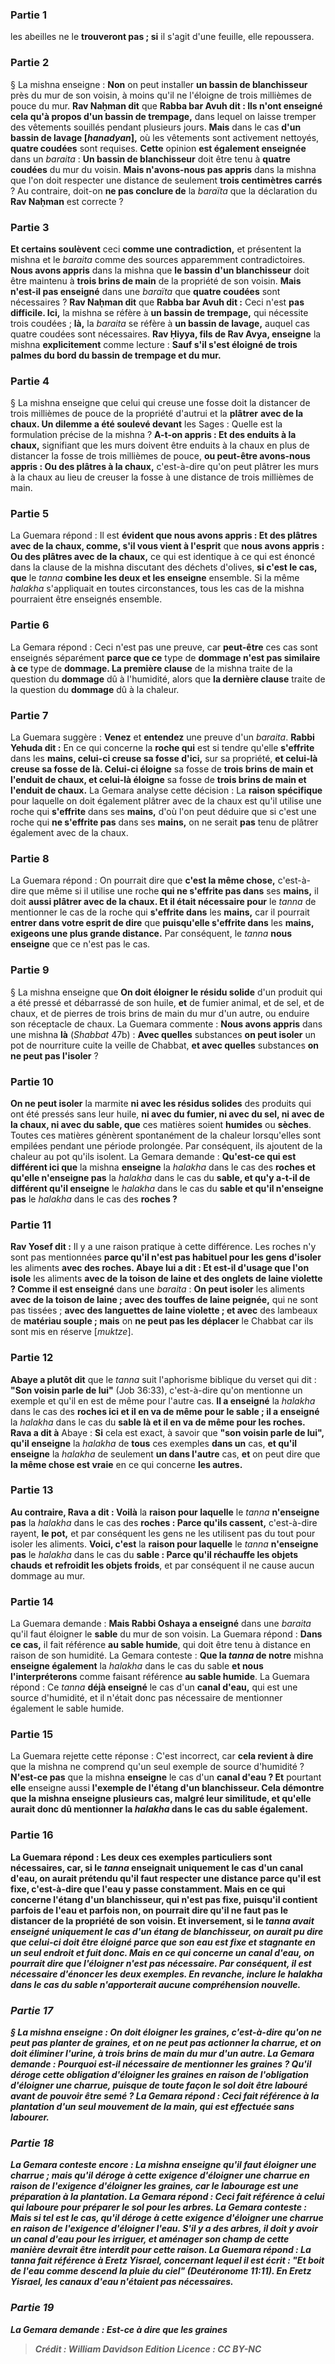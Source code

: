 
### Partie 1
les abeilles ne le <b>trouveront pas ; si</b> il s'agit d'une feuille, elle repoussera.</b>

### Partie 2
§ La mishna enseigne : <b>Non</b> on peut installer <b>un bassin de blanchisseur</b> près du mur de son voisin, à moins qu'il ne l'éloigne de trois millièmes de pouce du mur. <b>Rav Naḥman dit</b> que <b>Rabba bar Avuh dit : Ils n'ont enseigné cela qu'à propos d'un bassin de trempage,</b> dans lequel on laisse tremper des vêtements souillés pendant plusieurs jours. <b>Mais</b> dans le cas <b>d'un bassin de lavage [<i>hanadyan</i>],</b> où les vêtements sont activement nettoyés, <b>quatre coudées</b> sont requises. <b>Cette</b> opinion <b>est également enseignée</b> dans un <i>baraita</i> : <b>Un bassin de blanchisseur</b> doit être tenu à <b>quatre coudées</b> du mur du voisin. <b>Mais n'avons-nous pas appris</b> dans la mishna que l'on doit respecter une distance de seulement <b>trois centimètres carrés</b> ? Au contraire,</b> doit-on <b>ne pas conclure de</b> la <i>baraïta</i> que la déclaration du <b>Rav Naḥman</b> est correcte ?

### Partie 3
<b>Et certains soulèvent</b> ceci <b>comme une contradiction,</b> et présentent la mishna et le <i>baraita</i> comme des sources apparemment contradictoires. <b>Nous avons appris</b> dans la mishna que <b>le bassin d'un blanchisseur</b> doit être maintenu à <b>trois brins de main</b> de la propriété de son voisin. <b>Mais n'est-il pas enseigné</b> dans une <i>baraïta</i> que <b>quatre coudées</b> sont nécessaires ? <b>Rav Naḥman dit</b> que <b>Rabba bar Avuh dit :</b> Ceci n'est <b>pas difficile. Ici,</b> la mishna se réfère à <b>un bassin de trempage,</b> qui nécessite trois coudées ; <b>là,</b> la <i>baraita</i> se réfère à <b>un bassin de lavage,</b> auquel cas quatre coudées sont nécessaires. <b>Rav Ḥiyya, fils de Rav Avya, enseigne</b> la mishna <b>explicitement</b> comme lecture : <b>Sauf s'il s'est éloigné de trois palmes du bord du bassin de trempage et du mur.</b>

### Partie 4
§ La mishna enseigne que celui qui creuse une fosse doit la distancer de trois millièmes de pouce de la propriété d'autrui et la <b>plâtrer</b> <b>avec de la chaux. Un dilemme a été soulevé devant</b> les Sages : Quelle est la formulation précise de la mishna ? <b>A-t-on appris : Et des enduits à la chaux,</b> signifiant que les murs doivent être enduits à la chaux en plus de distancer la fosse de trois millièmes de pouce, <b>ou peut-être avons-nous appris : Ou des plâtres à la chaux,</b> c'est-à-dire qu'on peut plâtrer les murs à la chaux au lieu de creuser la fosse à une distance de trois millièmes de main.

### Partie 5
La Guemara répond : Il est <b>évident que nous avons appris : Et des plâtres avec de la chaux, comme, s'il vous vient à l'esprit</b> que <b>nous avons appris : Ou des plâtres avec de la chaux,</b> ce qui est identique à ce qui est énoncé dans la clause de la mishna discutant des déchets d'olives, <b>si c'est le cas, que</b> le <i>tanna</i> <b>combine les deux et les enseigne</b> ensemble. Si la même <i>halakha</i> s'appliquait en toutes circonstances, tous les cas de la mishna pourraient être enseignés ensemble.

### Partie 6
La Gemara répond : Ceci n'est pas une preuve, car <b>peut-être</b> ces cas sont enseignés séparément <b>parce que ce</b> type de <b>dommage n'est pas similaire à ce</b> type de <b>dommage. La première clause</b> de la mishna traite de la question du <b>dommage</b> dû à l'humidité,</b> alors que <b>la dernière clause</b> traite de la question du <b>dommage</b> dû à la chaleur.</b>

### Partie 7
La Guemara suggère : <b>Venez</b> et <b>entendez</b> une preuve d'un <i>baraita</i>. <b>Rabbi Yehuda dit :</b> En ce qui concerne la <b>roche qui</b> est si tendre qu'elle <b>s'effrite</b> dans les <b>mains, celui-ci creuse sa fosse d'ici,</b> sur sa propriété, <b>et celui-là creuse sa fosse de là. Celui-ci éloigne</b> sa fosse de <b>trois brins de main et l'enduit de chaux, et celui-là éloigne</b> sa fosse de <b>trois brins de main et l'enduit de chaux.</b> La Gemara analyse cette décision : La <b>raison spécifique</b> pour laquelle on doit également plâtrer avec de la chaux est qu'il utilise une roche qui <b>s'effrite</b> dans ses <b>mains,</b> d'où l'on peut déduire que si c'est une roche qui <b>ne s'effrite pas</b> dans ses <b>mains,</b> on ne serait <b>pas</b> tenu de plâtrer également avec de la chaux.

### Partie 8
La Guemara répond : On pourrait dire que <b>c'est la même chose,</b> c'est-à-dire que même si</b> il utilise une roche <b>qui ne s'effrite pas dans</b> ses <b>mains,</b> il doit <b>aussi plâtrer avec de la chaux. Et il était nécessaire pour</b> le <i>tanna</i> de mentionner le cas de la roche qui <b>s'effrite dans</b> les <b>mains,</b> car il pourrait <b>entrer dans votre esprit de dire</b> que <b>puisqu'elle s'effrite dans</b> les <b>mains, exigeons une plus grande distance.</b> Par conséquent, le <i>tanna</i> <b>nous enseigne</b> que ce n'est pas le cas.

### Partie 9
§ La mishna enseigne que <b>On doit éloigner le résidu solide</b> d'un produit qui a été pressé et débarrassé de son huile, <b>et</b> de fumier animal, et de sel, et de chaux, et de pierres</b> de trois brins de main du mur d'un autre, ou enduire son réceptacle de chaux. La Guemara commente : <b>Nous avons appris</b> dans une mishna <b>là</b> (<i>Shabbat</i> 47b) : <b>Avec quelles</b> substances <b>on peut isoler</b> un pot de nourriture cuite la veille de Chabbat, <b>et avec quelles</b> substances <b>on ne peut pas l'isoler</b> ?

### Partie 10
<b>On ne peut isoler</b> la marmite <b>ni avec les résidus solides</b> des produits qui ont été pressés sans leur huile, <b>ni avec du fumier, ni avec du sel, ni avec de la chaux, ni avec du sable, que</b> ces matières soient <b>humides</b> ou <b>sèches</b>.</b> Toutes ces matières génèrent spontanément de la chaleur lorsqu'elles sont empilées pendant une période prolongée. Par conséquent, ils ajoutent de la chaleur au pot qu'ils isolent. La Gemara demande : <b>Qu'est-ce qui est différent ici que</b> la mishna <b>enseigne</b> la <i>halakha</i> dans le cas des <b>roches et qu'elle n'enseigne pas</b> la <i>halakha</i> dans le cas du <b>sable, et qu'y a-t-il de différent qu'il enseigne</b> le <i>halakha</i> dans le cas du <b>sable et qu'il n'enseigne pas</b> le <i>halakha</i> dans le cas des <b>roches ? </b>

### Partie 11
<b>Rav Yosef dit :</b> Il y a une raison pratique à cette différence. Les roches n'y sont pas mentionnées <b>parce qu'il n'est pas habituel pour les gens d'isoler</b> les aliments <b>avec des roches. Abaye lui a dit : Et est-il d'usage que l'on isole</b> les aliments <b>avec de la toison de laine et des onglets de laine violette ? Comme il est enseigné</b> dans une <i>baraita</i> : <b>On peut isoler</b> les aliments <b>avec de la toison de laine ; avec des touffes de laine peignée,</b> qui ne sont pas tissées ; <b>avec des languettes de laine violette ; et avec</b> des lambeaux de <b>matériau souple ; mais</b> on <b>ne peut pas les déplacer</b> le Chabbat car ils sont mis en réserve [<i>muktze</i>].

### Partie 12
<b>Abaye a plutôt dit</b> que le <i>tanna</i> suit l'aphorisme biblique du verset qui dit : <b>"Son voisin parle de lui"</b> (Job 36:33), c'est-à-dire qu'on mentionne un exemple et qu'il en est de même pour l'autre cas. <b>Il a enseigné</b> la <i>halakha</i> dans le cas des <b>roches ici et il en va de même pour le sable ; il a enseigné</b> la <i>halakha</i> dans le cas du <b>sable là et il en va de même pour les roches. Rava a dit à</b> Abaye : <b>Si</b> cela est exact, à savoir que <b>"son voisin parle de lui", qu'il enseigne</b> la <i>halakha</i> de <b>tous</b> ces exemples <b>dans un</b> cas, <b>et qu'il enseigne</b> la <i>halakha</i> de seulement <b>un dans l'autre</b> cas, <b>et</b> on peut dire que <b>la même chose est vraie</b> en ce qui concerne <b>les autres. </b>

### Partie 13
<b>Au contraire, Rava a dit : Voilà</b> la <b>raison pour laquelle</b> le <i>tanna</i> <b>n'enseigne pas</b> la <i>halakha</i> dans le cas des <b>roches : Parce qu'ils cassent,</b> c'est-à-dire rayent, <b>le pot,</b> et par conséquent les gens ne les utilisent pas du tout pour isoler les aliments. <b>Voici, c'est</b> la <b>raison pour laquelle</b> le <i>tanna</i> <b>n'enseigne pas</b> le <i>halakha</i> dans le cas du <b>sable : Parce qu'il réchauffe les objets chauds</b> <b>et refroidit les objets froids</b>, et par conséquent il ne cause aucun dommage au mur.

### Partie 14
La Guemara demande : <b>Mais Rabbi Oshaya a enseigné</b> dans une <i>baraita</i> qu'il faut éloigner le <b>sable</b> du mur de son voisin. La Guemara répond : <b>Dans ce cas,</b> il fait référence <b>au sable humide</b>, qui doit être tenu à distance en raison de son humidité. La Gemara conteste : <b>Que la <i>tanna</i> de notre</b> mishna <b>enseigne également</b> la <i>halakha</i> dans le cas du sable <b>et nous l'interpréterons</b> comme faisant référence <b>au sable humide</b>. La Guemara répond : Ce <i>tanna</i> <b>déjà enseigné</b> le cas d'un <b>canal d'eau,</b> qui est une source d'humidité, et il n'était donc pas nécessaire de mentionner également le sable humide.

### Partie 15
La Guemara rejette cette réponse : C'est incorrect, car <b>cela revient à dire</b> que la mishna ne comprend qu'un seul exemple de source d'humidité ? <b>N'est-ce pas</b> que la mishna <b>enseigne</b> le cas d'un <b>canal d'eau ? Et</b> pourtant <b>elle</b> enseigne aussi <b>l'exemple de <b>l'étang d'un blanchisseur.</b> Cela démontre que la mishna enseigne plusieurs cas, malgré leur similitude, et qu'elle aurait donc dû mentionner la <i>halakha</i> dans le cas du sable également.

### Partie 16
La Guemara répond : Les deux <b>ces</b> exemples particuliers <b>sont nécessaires, car, si</b> le <i>tanna</i> <b>enseignait</b> uniquement le cas d'un <b>canal d'eau,</b> on aurait prétendu qu'il faut respecter une distance <b>parce qu'il est fixe,</b> c'est-à-dire que l'eau y passe constamment. <b>Mais</b> en ce qui concerne <b>l'étang d'un blanchisseur, qui n'est pas fixe,</b> puisqu'il contient parfois de l'eau et parfois non, on pourrait <b>dire</b> qu'il ne faut <b>pas</b> le distancer de la propriété de son voisin. <b>Et</b> inversement, <b>si le <i>tanna</b> <b>avait enseigné</b> uniquement le cas d'un <b>étang de blanchisseur,</b> on aurait pu dire que celui-ci doit être éloigné <b>parce que</b> son eau <b>est fixe et stagnante</b> en un seul endroit et fuit donc. <b>Mais</b> en ce qui concerne <b>un canal d'eau,</b> on pourrait dire que l'éloigner n'est <b>pas</b> nécessaire. Par conséquent, <b>il est nécessaire</b> d'énoncer les deux exemples. En revanche, inclure le <i>halakha</i> dans le cas du sable n'apporterait aucune compréhension nouvelle.

### Partie 17
§ La mishna enseigne : <b>On doit éloigner les graines,</b> c'est-à-dire qu'on ne peut pas planter de graines, <b>et</b> on ne peut pas actionner <b>la charrue,</b> et on doit éliminer l'urine, à trois brins de main du mur d'un autre. La Gemara demande : Pourquoi est-il nécessaire de mentionner les <b>graines ?</b> Qu'il <b>déroge cette</b> obligation d'éloigner les graines <b>en raison</b> de l'obligation d'éloigner <b>une charrue,</b> puisque de toute façon le sol doit être labouré avant de pouvoir être semé ? La Gemara répond : Ceci fait référence à la plantation <b>d'un seul mouvement de la main,</b> qui est effectuée sans labourer.

### Partie 18
La Gemara conteste encore : La mishna enseigne qu'il faut éloigner <b>une charrue ; mais</b> qu'il <b>déroge à cette exigence d'éloigner une charrue <b>en raison</b> de l'exigence d'éloigner les <b>graines,</b> car le labourage est une préparation à la plantation. La Gemara répond : Ceci fait référence à celui qui laboure</b> pour préparer le sol <b>pour les arbres.</b> La Gemara conteste : <b>Mais</b> si tel est le cas, qu'il <b>déroge à cette exigence d'éloigner une charrue</b> en raison de l'exigence d'éloigner l'<b>eau.</b> S'il y a des arbres, il doit y avoir un canal d'eau pour les irriguer, et aménager son champ de cette manière devrait être interdit pour cette raison. La Guemara répond : <b>La <i>tanna</i> fait référence à Eretz Yisrael,</b> concernant <b>lequel il est écrit : "Et boit de l'eau comme descend la pluie du ciel"</b> (Deutéronome 11:11). En Eretz Yisrael, les canaux d'eau n'étaient pas nécessaires.

### Partie 19
La Gemara demande : <b>Est-ce à dire que les graines</b>

>Crédit : William Davidson Edition
>Licence : CC BY-NC